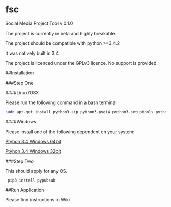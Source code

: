# fsc
Social Media Project Tool v 0.1.0

The project is currently in beta and highly breakable.

The project should be compatible with python >=3.4.2

It was natively built in 3.4

The project is licenced under the GPLv3 licence. No support is provided.

##Installation

###Step One

####Linux/OSX

Please run the following command in a bash terminal
```bash
sudo apt-get install python3-sip python3-pyqt4 python3-setuptools python3-pip
```

####Windows

Please install one of the following dependent on your system:

[Ptyhon 3.4 Windows 64bit](http://sourceforge.net/projects/pyqt/files/PyQt4/PyQt-4.11.4/PyQt4-4.11.4-gpl-Py3.4-Qt4.8.7-x64.exe)

[Ptyhon 3.4 Windows 32bit](http://sourceforge.net/projects/pyqt/files/PyQt4/PyQt-4.11.4/PyQt4-4.11.4-gpl-Py3.4-Qt4.8.7-x32.exe)

###Step Two

This should apply for any OS.

```
 pip3 install pypubsub
```

##Run Application

Please find instructions in Wiki
